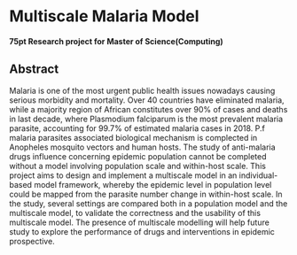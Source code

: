 # Multiscale Malaria Model

#### 75pt Research project for Master of Science(Computing)

## Abstract
Malaria is one of the most urgent public health issues nowadays causing serious morbidity and mortality. Over 40 countries have eliminated malaria, while a majority region of African constitutes over 90% of cases and deaths in last decade, where Plasmodium falciparum is the most prevalent malaria parasite, accounting for 99.7% of estimated malaria cases in 2018. P.f malaria parasites associated biological mechanism is complected in Anopheles mosquito vectors and human hosts. The study of anti-malaria drugs influence concerning epidemic population cannot be completed without a model involving population scale and within-host scale. This project aims to design and implement a multiscale model in an individual-based model framework, whereby the epidemic level in population level could be mapped from the parasite number change in within-host scale. In the study, several settings are compared both in a population model and the multiscale model, to validate the correctness and the usability of this multiscale model. The presence of multiscale modelling will help future study to explore the performance of drugs and interventions in epidemic prospective.
